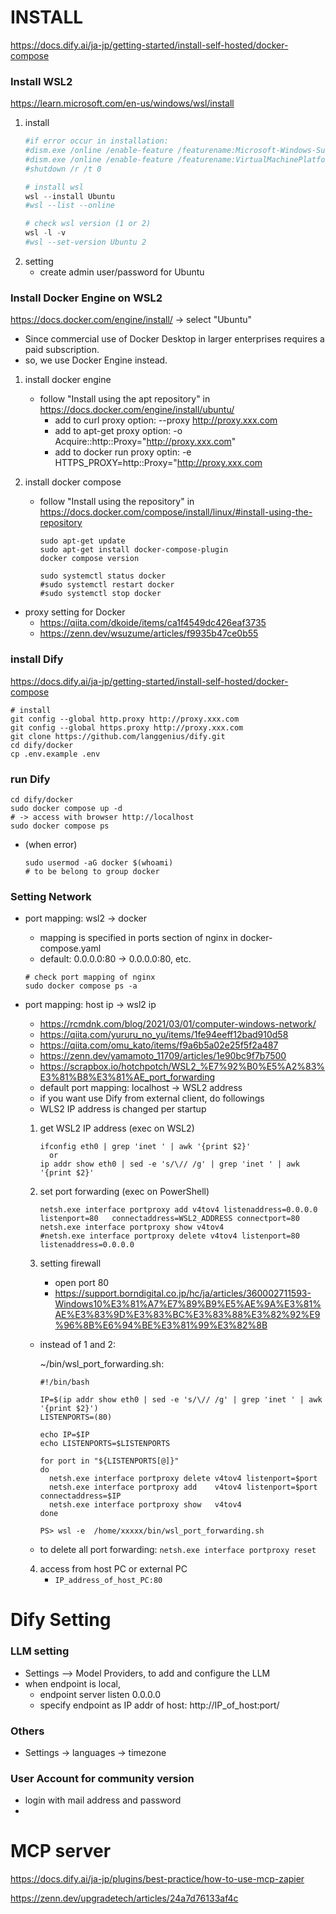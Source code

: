 # INSTALL
https://docs.dify.ai/ja-jp/getting-started/install-self-hosted/docker-compose

### Install WSL2
https://learn.microsoft.com/en-us/windows/wsl/install

1. install
    ```powershell
    #if error occur in installation:
    #dism.exe /online /enable-feature /featurename:Microsoft-Windows-Subsystem-Linux /all /norestart
    #dism.exe /online /enable-feature /featurename:VirtualMachinePlatform /all /norestart
    #shutdown /r /t 0

    # install wsl
    wsl --install Ubuntu
    #wsl --list --online

    # check wsl version (1 or 2)
    wsl -l -v
    #wsl --set-version Ubuntu 2
    ```
2. setting
    - create admin user/password for Ubuntu


### Install Docker Engine on WSL2
https://docs.docker.com/engine/install/ -> select "Ubuntu"

* Since commercial use of Docker Desktop in larger enterprises requires a paid subscription.
* so, we use Docker Engine instead.

1. install docker engine 
    - follow "Install using the apt repository" in https://docs.docker.com/engine/install/ubuntu/
      - add to curl proxy option: --proxy http://proxy.xxx.com
      - add to apt-get proxy option: -o Acquire::http::Proxy="http://proxy.xxx.com"
      - add to docker run proxy optin: -e HTTPS_PROXY=http::Proxy="http://proxy.xxx.com
      
1. install docker compose
    - follow "Install using the repository" in
      https://docs.docker.com/compose/install/linux/#install-using-the-repository
      ```
      sudo apt-get update
      sudo apt-get install docker-compose-plugin
      docker compose version

      sudo systemctl status docker
      #sudo systemctl restart docker
      #sudo systemctl stop docker
      ```
* proxy setting for Docker
  * https://qiita.com/dkoide/items/ca1f4549dc426eaf3735
  * https://zenn.dev/wsuzume/articles/f9935b47ce0b55

### install Dify
https://docs.dify.ai/ja-jp/getting-started/install-self-hosted/docker-compose

```
# install
git config --global http.proxy http://proxy.xxx.com
git config --global https.proxy http://proxy.xxx.com
git clone https://github.com/langgenius/dify.git
cd dify/docker
cp .env.example .env
```    

### run Dify
```    
cd dify/docker
sudo docker compose up -d
# -> access with browser http://localhost
sudo docker compose ps
```    
* (when error) 
  ```
  sudo usermod -aG docker $(whoami) 
  # to be belong to group docker
  ```

### Setting Network
* port mapping: wsl2 -> docker
  * mapping is specified in ports section of nginx in docker-compose.yaml
  * default:  0.0.0.0:80 -> 0.0.0.0:80, etc.
  ```
  # check port mapping of nginx
  sudo docker compose ps -a
  ```

* port mapping:  host ip -> wsl2 ip
  -  https://rcmdnk.com/blog/2021/03/01/computer-windows-network/
  -  https://qiita.com/yururu_no_yu/items/1fe94eeff12bad910d58
  -  https://qiita.com/omu_kato/items/f9a6b5a02e25f5f2a487
  - https://zenn.dev/yamamoto_11709/articles/1e90bc9f7b7500
  - https://scrapbox.io/hotchpotch/WSL2_%E7%92%B0%E5%A2%83%E3%81%B8%E3%81%AE_port_forwarding
  * default port mapping: localhost -> WSL2 address
  * if you want use Dify from external client, do followings
  * WLS2 IP address is changed per startup

  1. get WSL2 IP address (exec on WSL2)
      ```
      ifconfig eth0 | grep 'inet ' | awk '{print $2}'
        or
      ip addr show eth0 | sed -e 's/\// /g' | grep 'inet ' | awk '{print $2}'
      ```
  2. set port forwarding (exec on PowerShell)
      ```
      netsh.exe interface portproxy add v4tov4 listenaddress=0.0.0.0 listenport=80   connectaddress=WSL2_ADDRESS connectport=80
      netsh.exe interface portproxy show v4tov4
      #netsh.exe interface portproxy delete v4tov4 listenport=80 listenaddress=0.0.0.0
      ```

  3. setting firewall 
      * open port 80
      * https://support.borndigital.co.jp/hc/ja/articles/360002711593-Windows10%E3%81%A7%E7%89%B9%E5%AE%9A%E3%81%AE%E3%83%9D%E3%83%BC%E3%83%88%E3%82%92%E9%96%8B%E6%94%BE%E3%81%99%E3%82%8B

  * instead of 1 and 2:

    ~/bin/wsl_port_forwarding.sh:
    ```
    #!/bin/bash

    IP=$(ip addr show eth0 | sed -e 's/\// /g' | grep 'inet ' | awk '{print $2}')
    LISTENPORTS=(80)

    echo IP=$IP
    echo LISTENPORTS=$LISTENPORTS

    for port in "${LISTENPORTS[@]}"
    do
      netsh.exe interface portproxy delete v4tov4 listenport=$port
      netsh.exe interface portproxy add    v4tov4 listenport=$port connectaddress=$IP
      netsh.exe interface portproxy show   v4tov4
    done
    ```
    ```
    PS> wsl -e  /home/xxxxx/bin/wsl_port_forwarding.sh
    ```
  * to delete all port forwarding: `netsh.exe interface portproxy reset`

  4. access from host PC or external PC
      * `IP_address_of_host_PC:80`


# Dify Setting

### LLM setting
- Settings —> Model Providers,  to add and configure the LLM
- when endpoint is local, 
  - endpoint server listen 0.0.0.0
  - specify endpoint as IP addr of host: http://IP_of_host:port/   
### Others
- Settings -> languages -> timezone

### User Account for community version
- login with mail address and password
- 


# MCP server
https://docs.dify.ai/ja-jp/plugins/best-practice/how-to-use-mcp-zapier

https://zenn.dev/upgradetech/articles/24a7d76133af4c
